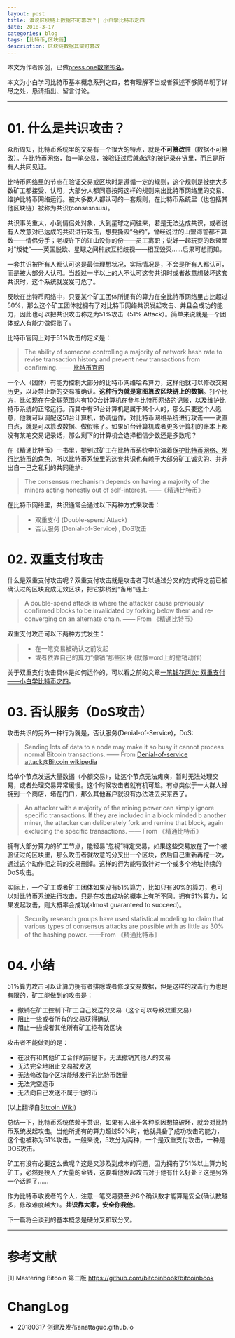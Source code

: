 ```yaml
---
layout: post
title: 谁说区块链上数据不可篡改？| 小白学比特币之四
date: 2018-3-17
categories: blog
tags: [比特币,区块链]
description: 区块链数据其实可篡改
---
```


本文为作者原创，已做[press.one数字签名](https://press.one/file/v?s=a1ac80c24fb3ca6e6118797d62c8e4937bef8fb8878cbf60baa589ae345a8539b92f2343a30d8060603b0c29fdcb93efbc46486b0f3beb11c5c095ddf3dfd74f0&h=281ceeb89ef781ede44ded261cd81b11c9d8d1e2ffbade1b328052c2d29567da&a=dd1bb42228bee252f306bc2529d1d887482cb23a&f=P1&v=2)。

本文为小白学习比特币基本概念系列之四，若有理解不当或者叙述不够简单明了详尽之处，恳请指出、留言讨论。

***
# 01. 什么是共识攻击？
众所周知，比特币系统里的交易有一个很大的特点，就是**不可篡改**性（数据不可篡改）。在比特币网络，每一笔交易，被验证过后就永远的被记录在链里，而且是所有人共同见证。

比特币网络里的节点在验证交易或区块时是遵循一定的规则，这个规则是被绝大多数矿工都接受、认可，大部分人都同意按照这样的规则来出比特币网络里的交易、维护比特币网络运行。被大多数人都认可的一套规则，在比特币系统里（也包括其他区块链）被称为共识(consesnsus)。

共识事关重大，小到情侣处对象，大到星球之间往来，若是无法达成共识，或者说有人故意对已达成的共识进行攻击，想要撕毁“合约”，曾经说过的山盟海誓都不算数——情侣分手；老板许下的江山没你的份——员工离职；说好一起玩耍的欧盟面对“叛徒”——英国脱欧、星球之间种族互相歧视——相互毁灭……后果可想而知。

一套共识被所有人都认可这是最佳理想状况，实际情况是，不会是所有人都认可，而是被大部分人认可。当超过一半以上的人不认可这套共识时或者故意想破坏这套共识时，这个系统就岌岌可危了。

反映在比特币网络中，只要某个矿工团体所拥有的算力在全比特币网络里占比超过50%，那么这个矿工团体就拥有了对比特币网络共识发起攻击、并且会成功的能力，因此也可以把共识攻击称之为51%攻击（51% Attack）。简单来说就是一个团体或人有能力做假账了。

比特币官网上对于51%攻击的定义是：
> The ability of someone controlling a majority of network hash rate to revise transaction history and prevent new transactions from confirming.  —— [比特币官网](https://bitcoin.org/en/glossary/51-percent-attack)

一个人（团体）有能力控制大部分的比特币网络哈希算力，这样他就可以修改交易历史，以及禁止新的交易被确认。**这种行为就是意图篡改区块链上的数据**。打个比方，比如现在在全球范围内有100台计算机在参与比特币网络的记账，以及维护比特币系统的正常运行。而其中有51台计算机是属于某个人的，那么只要这个人愿意，他就可以调配这51台计算机，协调运作，对比特币网络系统进行攻击——说直白点，就是可以篡改数据、做假账了。如果51台计算机或者更多计算机的账本上都没有某笔交易记录话，那么剩下的计算机会选择相信少数还是多数呢？

在《精通比特币》一书里，提到过矿工在比特币系统中扮演着[保护比特币网络、发行比特币的角色](xxx)，所以比特币系统里的这套共识也有赖于大部分矿工诚实的、并非出自一己之私利的共同维护:
> The consensus mechanism depends on having a majority of the miners acting honestly out of self-interest. ——《精通比特币》


在比特币网络里，共识通常会通过以下两种方式来攻击：
> - 双重支付 (Double-spend Attack)
> - 否认服务 (Denial-of-Service) , DoS攻击

# 02. 双重支付攻击
什么是双重支付攻击呢？双重支付攻击就是攻击者可以通过分叉的方式将之前已被确认过的区块变成无效区块，把它排挤到“备用”链上:
> A double-spend attack is where the attacker cause previously confirmed blocks to be invalidated by forking below them and re-converging on an alternate chain.  —— From 《精通比特币》

双重支付攻击可以下两种方式发生：
> - 在一笔交易被确认之前发起
> - 或者依靠自己的算力“撤销”那些区块 (就像word上的撤销动作)

关于双重支付攻击具体是如何运作的，可以看之前的文章[一笔钱花两次: 双重支付——小白学比特币之四](https://www.jianshu.com/p/59aaa2cb44d9)。

# 03. 否认服务（DoS攻击）
攻击共识的另外一种行为就是，否认服务(Denial-of-Service)，DoS:
> Sending lots of data to a node may make it so busy it cannot process normal Bitcoin transactions.  —— From [Denial-of-service attack@Bitcoin wikipedia](https://en.bitcoin.it/wiki/Weaknesses#Denial_of_Service_.28DoS.29_attacks)

给单个节点发送大量数据（小额交易），让这个节点无法瘫痪，暂时无法处理交易，或者处理交易异常缓慢。这个时候攻击者就有机可趁。有点类似于一大群人蜂拥到一个商店，堵在门口，那么其他客户就没有办法进去买东西了。

> An attacker with a majority of the mining power can simply ignore specific transactions. If they are included in a block minded b another miner, the attacker can deliberately fork and remine that block, again excluding the specific transactions. —— From 《精通比特币》

拥有大部分算力的矿工节点，能轻易“忽视”特定交易，如果这些交易放在了一个被验证过的区块里，那么攻击者就故意的分叉出一个区块，然后自己重新再挖一次，通过这个动作把之前的交易删掉。这样的行为能导致针对一个或多个地址持续的DoS攻击。

实际上，一个矿工或者矿工团体如果没有51%算力，比如只有30%的算力，也可以对比特币系统进行攻击。只是在攻击成功的概率上有所不同。拥有51%算力，如果发起攻击，则大概率会成功(almost guaranteed to succeed)。
> Security research groups have used statistical modeling to claim that various types of consensus attacks are possible with as little as 30% of the hashing power.  ——From 《精通比特币》

# 04. 小结
51%算力攻击可以让算力拥有者排除或者修改交易数据，但是这样的攻击行为也是有限的，矿工能做到的攻击是：
- 撤销在矿工控制下矿工自己发送的交易（这个可以导致双重交易）
- 阻止一些或者所有的交易获得确认
- 阻止一些或者其他所有矿工挖有效区块

攻击者不能做到的是：
- 在没有和其他矿工合作的前提下，无法撤销其他人的交易
- 无法完全地阻止交易被发送
- 无法修改每个区块能够发行的比特币数量
- 无法凭空造币
- 无法向自己发送不属于他的币

(以上翻译自[Bitcoin Wiki](https://en.bitcoin.it/wiki/Weaknesses#Attacker_has_a_lot_of_computing_power))

总结一下，比特币系统依赖于共识，如果有人出于各种原因想搞破坏，就会对比特币系统发起攻击。当他所拥有的算力超过50%时，他就具备了成功攻击的能力，这个也被称为51%攻击。一般来说，5攻分为两种，一个是双重支付攻击，一种是DOS攻击。

矿工有没有必要这么做呢？这是又涉及到成本的问题，因为拥有了51%以上算力的矿工，必然是投入了大量的金钱，这要看他发起攻击对于他有什么好处？这是另外一个话题了……

作为比特币收发者的个人，注意一笔交易要至少6个确认数才能算是安全(确认数越多，修改难度越大）。**共识靠大家，安全你我他**。

下一篇将会谈到的基本概念是硬分叉和软分叉。

***
# 参考文献
[1] Mastering Bitcoin 第二版 https://github.com/bitcoinbook/bitcoinbook


# ChangLog
- 20180317 创建及发布anattaguo.github.io
